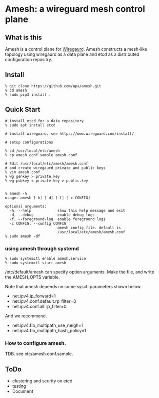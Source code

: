
# Amesh: a wireguard mesh control plane

## What is this

Amesh is a control plane for [Wiregaurd](https://www.wireguard.com/).
Amesh constructs a mesh-like topology using wiregaurd as a data plane
and etcd as a distributed configuration repositry.


## Install

```
% git clone https://github.com/upa/amesh.git
% cd amesh
% sudo pip3 install .
```

## Quick Start

```
# install etcd for a data repository
% sudo apt install etcd

# install wireguard. see https://www.wireguard.com/install/

# setup configurations

% cd /usr/local/etc/amesh
% cp amesh.conf.sample amesh.conf

# Edit /usr/local/etc/amesh/amesh.conf
# and create wiregaurd private and public keys
% vim amesh.conf
% wg genkey > private.key
% wg pubkey < private.key > public.key


% amesh -h
usage: amesh [-h] [-d] [-f] [-c CONFIG]

optional arguments:
  -h, --help            show this help message and exit
  -d, --debug           enable debug logs
  -f, --foreground-log  enable foreground logs
  -c CONFIG, --config CONFIG
                        amesh config file. default is
                        /usr/local/etc/amesh/amesh.conf
% sudo amesh -df
```


### using amesh through systemd
```
% sudo systemctl enable amesh.service
% sudo systemctl start amesh
```

/etc/default/amesh can specify option arguments. Make the file, and
write the AMESH_OPTS variable.

Note that amesh depends on some sysctl parameters shown below.

- net.ipv4.ip_forward=1
- net.ipv4.conf.default.rp_filter=0
- net.ipv4.conf.all.rp_filter=0

And we recommend,

- net.ipv4.fib_multipath_use_neigh=1
- net.ipv4.fib_multipath_hash_policy=1


### How to configure amesh.

TDB.
see etc/amesh.conf.sample.


## ToDo

- clustering and scurity on etcd
- testing
- Document
